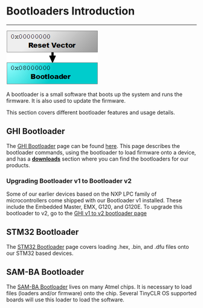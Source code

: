 # Bootloaders Introduction
---
![Bootloader](images/bootloader-noborder.png)

A bootloader is a small software that boots up the system and runs the firmware. It is also used to update the firmware.

This section covers different bootloader features and usage details.

## GHI Bootloader
The [GHI Bootloader](ghi-bootloader.md) page can be found [here](ghi-bootloader.md). This page describes the bootloader commands, using the bootloader to load firmware onto a device, and has a [**downloads**](ghi-bootloader.md#downloads) section where you can find the bootloaders for our products.

### Upgrading Bootloader v1 to Bootloader v2
Some of our earlier devices based on the NXP LPC family of microcontrollers come shipped with our Bootloader v1 installed. These include the Embedded Master, EMX, G120, and G120E. To upgrade this bootloader to v2, go to the [GHI v1 to v2 bootloader page](upgrading-v1-to-v2.md)

## STM32 Bootloader
The [STM32 Bootloader](stm32-bootloader.md) page covers loading .hex, .bin, and .dfu files onto our STM32 based devices.

## SAM-BA Bootloader
The [SAM-BA Bootloader](sam-ba-bootloader.md) lives on many Atmel chips. It is necessary to load files (loaders and/or firmware) onto the chip. Several TinyCLR OS supported boards will use this loader to load the software.
